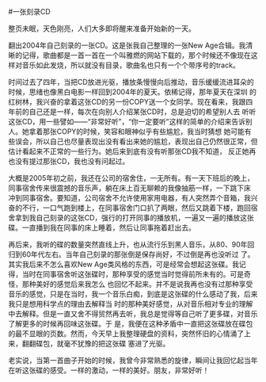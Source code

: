 #一张刻录CD

整页未眠，天色刚亮，人们大多即将醒来准备开始新的一天。

翻出2004年自己刻录的一张CD。这是张我自己整理的一张New Age合辑。我清晰的记得，歌曲都是一首一首在一个叫雅燃的网站下载的，那个时候还不像现在这样对音乐如此发烧，所以就没有目录，歌曲名也只有一个个带序号的track。

时间过去了四年，当把CD放进光驱，播放条慢慢向后推动，音乐缓缓流进耳朵的时候，思绪也像黑白电影一样回到2004年的夏天。依稀记得，那年夏天在深圳 的红树林，我兴奋的拿着这张CD的另一份COPY送一个女同学。现在看来，我跟四年前的自己还是一样，每次在向别人介绍某张CD时，总是迫切的希望别人去 听听这张CD，用一些譬如——“非常好听”，“你一定要听”这样的简单的介绍来告诉别人。她拿着那张COPY的时候，笑容和眼神似乎有些尴尬，我当时猜想 她可能有些误会，所以自己也尽量表现出没有看出来她的尴尬，表现出自己仍然很正常，但估计看起来不正常的一些行为。她后来到底有没有听那张CD我不知道， 反正她再也没有提过那张CD，我也没有问起过。

大概是2005年初之前，我还在公司的宿舍住，一无所有。有一天下班后的晚上，同事宿舍传来很震撼的音乐声，躺在床上百无聊赖的我像抽筋一样，一下跳下床 冲到同事宿舍。要知道，公司宿舍不允许使用家用电器，有人突然弄个音箱，我兴奋的不行，一口气跑到楼上，在同事宿舍门口扒了两眼，然后又跳着下楼，跑回宿 舍拿到我自己刻录的这张CD，强行的打开同事的播放机，一遍又一遍的播放这张碟。一直播到我在同事的床上睡着，然后让同事拖着赶出去。

再后来，我听的碟的数量突然直线上升，也从流行乐到黑人音乐，从80、90年回归到60年代左右。当年自己刻录的那张倒是保存尚好，不过倒是再也没听过 了。其实我后来不怎么喜欢New Age类风格的东西，可是经常会想起这张碟。我记得，当时在同事宿舍听这张碟时，那种享受的感觉当时觉得前所未有的。可是奇怪，那种美好的感觉后来我怎么 也回忆不起来。并不是说我再也没有过那种享受音乐的感觉，只是在当时，我一个音乐白痴，到底是这张碟的什么感动了我，后来我只是想用科学点的理由去解释当 时的那种美好感觉，从对音乐相对专业的理解中去解释。但是一直又舍不得贸然再去听，我总是觉得等自己听了更多碟，对音乐了解更多的时候再回味这张碟。于 是，我便在这种矛盾中一直把这张碟放在碟包的最不显眼的页数。然而，今天早上我整理硬盘的资料，突然怀旧的心情涌了上来，翻翻碟包，就毫不犹豫的把这张碟 塞进了光驱。

老实说，当第一首曲子开始的时候，我曾今非常熟悉的旋律，瞬间让我回忆起当年在听这张碟的感受。一样的激动，一样的美好。朋友，非常好听！